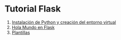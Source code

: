 # Tutorial Flask

1. [Instalación de Python y creación del entorno virtual](00_virtualenv.md)
2. [Hola Mundo en Flask](01_helloworld.md)
2. [Plantillas](02_templates.md)